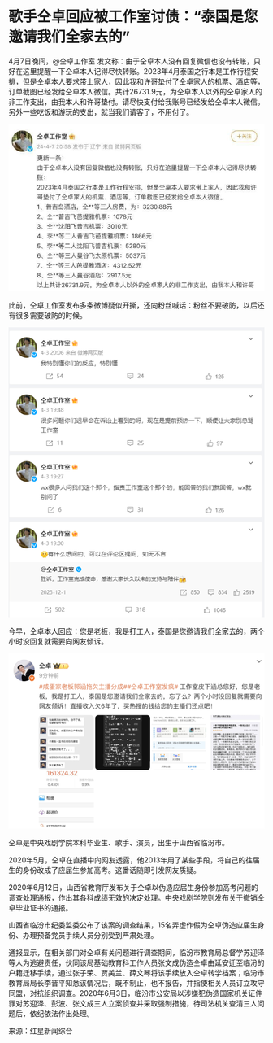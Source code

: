 # 歌手仝卓回应被工作室讨债：“泰国是您邀请我们全家去的”

4月7日晚间，@仝卓工作室
发文称：由于仝卓本人没有回复微信也没有转账，只好在这里提醒一下仝卓本人记得尽快转账。2023年4月泰国之行本是工作行程安排，但是仝卓本人要求带上家人，因此我和许哥垫付了仝卓家人的机票、酒店等，订单截图已经发给仝卓本人微信。共计26731.9元，为仝卓本人以外的仝卓家人的非工作支出，由我本人和许哥垫付。请尽快支付给我账号已经发给仝卓本人微信。另外一些吃饭和游玩的支出，就当我们请客了，不用付了。

![a1cf3845850433e5fad752e178502471.jpg](https://raw.githubusercontent.com/qqhsx/qqnews_image/main/2024/04/08/歌手仝卓回应被工作室讨债：“泰国是您邀请我们全家去的”/a1cf3845850433e5fad752e178502471.jpg)

此前，仝卓工作室发布多条微博疑似开撕，还向粉丝喊话：粉丝不要破防，以后还有很多需要破防的时候。

![c4b69a0f942b2927030053825ec92fdd.jpg](https://raw.githubusercontent.com/qqhsx/qqnews_image/main/2024/04/08/歌手仝卓回应被工作室讨债：“泰国是您邀请我们全家去的”/c4b69a0f942b2927030053825ec92fdd.jpg)

今早，仝卓本人回应：您是老板，我是打工人，泰国是您邀请我们全家去的，两个小时没回复就需要向网友倾诉。

![b58ea367e8cf3a36cb54d04b6344cdbd.jpg](https://raw.githubusercontent.com/qqhsx/qqnews_image/main/2024/04/08/歌手仝卓回应被工作室讨债：“泰国是您邀请我们全家去的”/b58ea367e8cf3a36cb54d04b6344cdbd.jpg)

仝卓是中央戏剧学院本科毕业生、歌手、演员，出生于山西省临汾市。

2020年5月，仝卓在直播中向网友透露，他2013年用了某些手段，将自己的往届生的身份改成了应届生参加高考。这番话随即引发网友质疑。

2020年6月12日，山西省教育厅发布关于仝卓以伪造应届生身份参加高考问题的调查处理通报，作出其各科成绩无效的决定处理。中央戏剧学院则发布关于撤销仝卓毕业证书的通报。

山西省临汾市纪委监委公布了该案的调查结果，15名弄虚作假为仝卓伪造应届生身份、办理预备党员手续人员分别受到严肃处理。

通报显示，在相关部门对仝卓有关问题进行调查期间，临汾市教育局总督学苏迎泽等人为逃避责任，伙同该局基础教育科工作人员张文成伪造仝卓由延安迁至临汾的户籍迁移手续，通过张子荣、贾美兰、薛文琴将该手续放入仝卓转学档案；临汾市教育局局长李晋平知悉该情况后，既不制止，也不报告，并指使相关人员订立攻守同盟，对抗组织调查。2020年6月3日，临汾市公安局以涉嫌犯伪造国家机关证件罪对苏迎泽、彭波、张文成三人立案侦查并采取强制措施，待司法机关查清三人问题后，依纪依法作出处理。

来源：红星新闻综合

